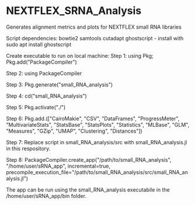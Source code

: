 # NEXTFLEX_SRNA_Analysis
Generates alignment metrics and plots for NEXTFLEX small RNA libraries

Script dependencies:
bowtie2
samtools
cutadapt
ghostscript - install with sudo apt install ghostscript

Create executable to run on local machine:
Step 1: using Pkg; Pkg.add("PackageCompiler")

Step 2: using PackageCompiler

Step 3: Pkg.generate("small_RNA_analysis")

Step 4: cd("small_RNA_analysis")

Step 5: Pkg.activate("./")

Step 6: Pkg.add.(["CairoMakie", "CSV", "DataFrames", "ProgressMeter", "MultivariateStats", "StatsBase", "StatsPlots", "Statistics", "MLBase", "GLM", "Measures", "GZip", "UMAP", "Clustering", "Distances"])

Step 7: Replace script in small_RNA_analysis/src with small_RNA_analysis.jl in this respository.

Step 8: PackageCompiler.create_app("/path/to/small_RNA_analysis", "/home/user/sRNA_app", incremental=true, precompile_execution_file="/path/to/small_RNA_analysis/src/small_RNA_analysis.jl")

The app can be run using the small_RNA_analysis executabile in the /home/user/sRNA_app/bin folder.
